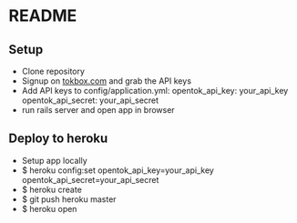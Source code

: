 # README
## Setup
- Clone repository
- Signup on [tokbox.com](http://tokbox.com) and grab the API keys
- Add API keys to config/application.yml:
opentok_api_key: your_api_key
opentok_api_secret: your_api_secret
- run rails server and open app in browser

## Deploy to heroku
- Setup app locally
- $ heroku config:set opentok_api_key=your_api_key opentok_api_secret=your_api_secret
- $ heroku create
- $ git push heroku master
- $ heroku open
 
